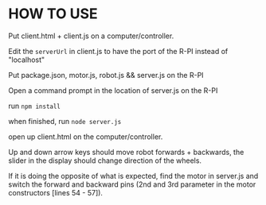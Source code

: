 # HOW TO USE

Put client.html + client.js on a computer/controller.


Edit the `serverUrl` in client.js to have the port of the R-PI instead of "localhost"


Put package.json, motor.js, robot.js && server.js on the R-PI


Open a command prompt in the location of server.js on the R-PI


run `npm install`


when finished, run `node server.js`


open up client.html on the computer/controller.


Up and down arrow keys should move robot forwards + backwards, the slider in the display should change direction of the wheels. 


If it is doing the opposite of what is expected, find the motor in server.js and switch the forward and backward pins (2nd and 3rd parameter in the motor constructors [lines 54 - 57]).